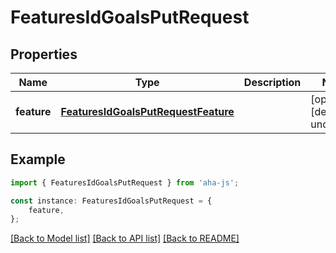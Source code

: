 # FeaturesIdGoalsPutRequest


## Properties

Name | Type | Description | Notes
------------ | ------------- | ------------- | -------------
**feature** | [**FeaturesIdGoalsPutRequestFeature**](FeaturesIdGoalsPutRequestFeature.md) |  | [optional] [default to undefined]

## Example

```typescript
import { FeaturesIdGoalsPutRequest } from 'aha-js';

const instance: FeaturesIdGoalsPutRequest = {
    feature,
};
```

[[Back to Model list]](../README.md#documentation-for-models) [[Back to API list]](../README.md#documentation-for-api-endpoints) [[Back to README]](../README.md)
